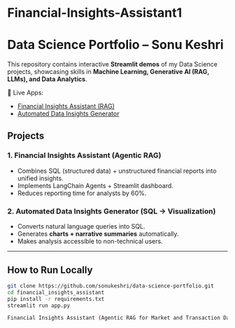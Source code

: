 # Financial-Insights-Assistant1
# Data Science Portfolio – Sonu Keshri

This repository contains interactive **Streamlit demos** of my Data Science projects, showcasing skills in **Machine Learning, Generative AI (RAG, LLMs), and Data Analytics**.

🚀 Live Apps:
- [Financial Insights Assistant (RAG)](https://your-streamlit-link1.streamlit.app)
- [Automated Data Insights Generator](https://your-streamlit-link2.streamlit.app)

## Projects

### 1. Financial Insights Assistant (Agentic RAG)
- Combines SQL (structured data) + unstructured financial reports into unified insights.
- Implements LangChain Agents + Streamlit dashboard.
- Reduces reporting time for analysts by 60%.

### 2. Automated Data Insights Generator (SQL → Visualization)
- Converts natural language queries into SQL.
- Generates **charts + narrative summaries** automatically.
- Makes analysis accessible to non-technical users.

---

## How to Run Locally
```bash
git clone https://github.com/sonukeshri/data-science-portfolio.git
cd financial_insights_assistant
pip install -r requirements.txt
streamlit run app.py

Financial Insights Assistant (Agentic RAG for Market and Transaction Data)
